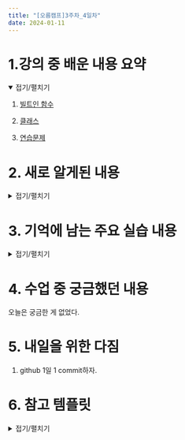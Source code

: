 ```yaml
---
title: "[오름캠프]3주차_4일차"
date: 2024-01-11
---
```


# 1.강의 중 배운 내용 요약

<details open>
<summary>접기/펼치기</summary>
<div markdown="1">  

1. [빌트인 함수](https://colab.research.google.com/drive/1_-IFo1_H4bBal3Udpo5mXTt9PxDQIjSp?usp=sharing)
 
2. [클래스](https://colab.research.google.com/drive/1u_Fx2v070iL38hSfBIkeeH60aFGxbAlX?usp=sharing)

3. [연습문제](https://colab.research.google.com/drive/1o6YkquKacZG-9-Y7LTmWq_deMkH6DHMZ?usp=sharing)
    
</div>
</details>

# 2. 새로 알게된 내용

<details close>
<summary>접기/펼치기</summary>
<div markdown="1">  


1. lambda + filter 함수 활용

    - 코드

        ```python
        # 1. 비교연산 활용
        list(filter(lambda x: x> 50 and x < 80, range(100)))

        # 2. 삼항 연산자 활용
        list(filter(lambda x : True if x % 3 ==0 or x % 6 == 0 else False, range(100)))

        # 3. 산술연산 활용
        list(filter(lambda x: x %2,range(100))) # 홀수를!?

        # [0, 1, 2, 3, 4, 5, 6, 7, 8, 9]
        # x == 0 일때 => lambda x: x % 2 => 0 => False로 평가!
        # x == 1 일때 => lambda x: x % 2 => 1 => True로 평가!
        # x == 2 일때 => lambda x: x % 2 => 0 => False
        # x == 3 일때 => lambda x: x % 2 => 1 => True
        # x == 4 일때 => lambda x: x % 2 => 0
        # x == 5 일때 => lambda x: x % 2 => 1
        # x == 6 일때 => lambda x: x % 2 => 0
        # => 홀수만 True가 되어 홀수만 출력
        ```

2. sorted 활용 - key , reverse, 우선순위

    - 코드

        ```python
        # 아래와 같은 형식으로 반별 점수가 주어진다고 하겠다.

        반별점수 = [
            ['이름', '국어', '영어', '수학'],
            ['이름', '국어', '영어', '수학'],
            ['이름', '국어', '영어', '수학'],
            ['이름', '국어', '영어', '수학'],
        ]

        #################################################

        반별점수 = [
            ['홍길동', 30, 55, 22],
            ['홍춘향', 55, 60, 73],
            ['이철수', 32, 65, 68],
            ['이호준', 92, 11, 95],
        ]

        # 1. key - 수학을 기준으로 정렬하겠다.

        def 함수(x):
            return x[3] # 수학 점수

        sorted(반별점수, key = 함수) # 가장 중요한 것은 이 key 함수의 return 값대로 정렬한다는 것

        # 2. reverse - 평균점수가 높은 순으로 정렬
        sorted(반별점수, key= lambda x: x[1] + x[2]+ x[3]) # 더한 값이 크면 평균도 크기 때문에
        sorted(반별점수, key= lambda x: x[1] + x[2]+ x[3], reverse = True)# 내림차순 정렬! => 평균 점수가 높은 거 부터 나와야

        # 3. 우선순위
        # 동점자인 경우 수학점수를 우선으로 두겠따
        반별점수 = [
            ['홍길동', 50, 50, 50],
            ['이철수', 45, 50, 55],
            ['홍춘향', 60, 35, 75],
            ['이호준', 92, 11, 95]

        ]

        # 1
        # sorted(반별점수, key= lambda x: x[1] + x[2] + x[3], reverse=True)

        #2
        sorted(반별점수, key= lambda x: (x[1] + x[2] + x[3], x[3]), reverse=True)

        ```

3. zip 과 enumerate

    - 코드

        ```python
        # zip에 순서가 있어야할 떄가 있음
        list(enumerate(zip('hello', 'world'), 1))

        '''
        출력
        [(1, ('h', 'w')),
        (2, ('e', 'o')),
        (3, ('l', 'r')),
        (4, ('l', 'l')),
        (5, ('o', 'd'))]
        '''

        list((idx, x, y) for idx, (x, y) in enumerate(zip('hello', 'world'), 1)) # 언패킹후 다시 패킹해서 순서랑 값이랑 하나로 묶음

        '''
        출력
        [(1, 'h', 'w'), (2, 'e', 'o'), (3, 'l', 'r'), (4, 'l', 'l'), (5, 'o', 'd')]
        '''

        # 제너레이터를 만들어서 활용(어려운 경우) => 제너레이터는 심화과정에서 다시 다룸
        def gen():
            i = 1
            while True:
                yield i
                i +=1
        list(zip(gen(), 'hello', 'world'))

        # 예제
        # sorted(x, key =??)
        s = [1, 3, 4, 8, 13, 17, 20]
        x = list(zip(s, s[1:]))

        sorted(x, key= lambda x:abs(x[0] - x[1]))  # x[0]이 x[1] 보다 작을 경우 '-'가 되어서 차의 결과를 절대값 처리해서 양수로 변환.

        ```

4. str과 repr

    - 코드

        ```python
        # 다른 값이 출력될 수 도 있다는 것을 기억해야함.
        a = 10
        print(a) # a.__str__
        a # a.__repr__
        repr(a) # a.__repr__


        # 코드 예
        # 실제 Django 에서 사용하는 코드

        class Notice:
            '''
            게시물 클래스
            '''

            def __init__(self, title, contents):
                self.title = title
                self.contents = contents

            def __str__(self):
                return self.title

            def __repr__(self):
                '''
                repr이라는 값은 제가 임의로 만든 값이 아닙니다!
                정해져 있는 이름입니다.
                '''
                return f'{self.title}, {self.contents}'

        게시물1 = Notice('파이썬 이렇게 어려운 줄 몰랐다', '내가 알던 파이썬이 아니야')
        게시물2 = Notice('Django는 이렇게 재미있을 줄 몰랐다', '파이썬을 잘 못해서 내가 할 수 있을 줄 몰랐는데')

        print(게시물1) # 게시물1.__str__ # 로그로 출력할 때
        게시물1 # 게시물1.__repr__

        repr(게시물1) # 그 자료형을 대표하는 문자열 취급

        ```

5. match 와 get

    - 코드

        ```python

        # match 예
        요일 = ''

        match 요일:
            case 0:
                print('일요일')
            case 1:
                print('월요일')
            case 2:
                print('화요일')
            case 3:
                print('수요일')
            case 4:
                print('목요일')
            case 5:
                print('금요일')
            case 6:
                print('토요일')
            case _:
                print('요일없음!')
        # 출력: 요일없음!

        # get 예
        # 여러분들은 오히려 이런 코드보다 아래 코드를 더 많이 많나게 되실 겁니다.
        def 요일반환(요일):
            return {
                0: '일요일',
                1: '월요일',
                2: '화요일',
                3: '수요일'
            }.get(요일, '요일없음')

        요일반환(2) # 출력: 화요일
        요일반환(100) # 출력 : 요일없음 
        ```

6. == 와 파이썬의 특징

    - 코드

        ```python
        [1, 2, 3] == [1, 2, 3] # 출력 : True ; 다른 언어에서는 이게 False인 경우가 많다. 다른 언어들의 경우, 값이 아닌 메모리 주소 공간을 보고 비교

        [1, 2, 3] is [1, 2, 3] # 출력 : False

        ```

7. class 만들어보기 - Post -> 인스턴스 변수와 메서드 이해

    - 코드

        ```python
        # 1번
        # 클래스를 설계하실 때
        # 첫 번째로 - 모든 인스턴스에서 공유해야할 변수(클래스 변수)나 메서드 설정
        # 두 번째로 - 인스턴스 고유의 영역
        # in_created_at(스네이크 표기법) = 파이썬 권고사항
        # inCreatedAt(카멜 표기법) - 파이썬에서는 잘 사용하지 않습니다.(JavaScript에서는 많이 사용합니다.)
        # (파스칼 표기법) - 파이썬 클래스

        class Post:
            # def __init__(self, title, contents, count, created_at, updated_at, author):
            def __init__(
                    self,
                    in_title='',
                    in_contents='',
                    in_count=0,
                    in_crerate_at='',
                    in_updated_at='',
                    in_author=''
                ):
                self.title = in_title
                self.contents = in_contents
                self.count = in_count
                self.created_at = in_crerate_at
                self.updated_at = in_updated_at
                self.author = in_author

            def __str__(self):
                return self.title

            def __repr__(self):
                return self.title


            def __add__(self, next): # 다음 값은 보통 next로 표현
                # return self.count + next.count
                return self.title + next.title

            def __len__(self):
                pass

            def update(self, in_contents): # in_ 실무에서 사용하는 접두사가 아닙니다!. 여러분의 이해를 돕기 위한 변수입니다.
                self.contents = in_contents
                return '게시물 수정에 성공했습니다! 200'


            def delete(self):
                pass

        게시물1 = Post(
            '파이썬은 참 깊군요',
            '오늘은 파이썬 클래스를 배웠는 데 너무 어렵기도 한고, 신기했습니다.',
            0,
            '2024-01-11',
            '2024-01-11',
            '이호준'

        )

        게시물2 = Post('2', '22', 0, '2024-01-11', '2024-01-11', '이호준' )

        print(게시물1) # __str__, __repr__ 설정 안 한경우 출력: <__main__.Post object at 0x7fcf0c2ff730>
        print(게시물1.title)
        print(게시물1 + 게시물2) # + 연산이 나오면 앞(게시물1)의 __add__가 실행됩니다.
        게시물1.update('hello wolrd')
        게시물1.contents

        # 이해하지 않으셔도 됩니다.
        게시물1 == 게시물2 # 이 코드는 이제 title만 비교하는 코드가 되었습니다.
        ```

8. class 만들어보기 - Dot -> next 활용과 root

    - 코드
    
        ```python
        class Dot:
            def __init__(self, x, y):
                self.x = x
                self.y = y

            def __add__(self, next):
                return (self.x + next.x, self.y + next.y) # tuple로 줘서 수정될 여지를 없앰.

            def __mul__(self, next):
                return (self.x * next.x, self.y * next.y)

            def distance(self, next):
                dx = self.x - next.x
                dy = self.y - next.y
                return (dx **2 + dy ** 2) ** 0.5 # root는 **0.5로 많이 사용

        dot1 = Dot(20, 10)
        dot2 = Dot(30, 5)

        dot1 + dot2
        dot1 * dot2
        dot1.distance(dot2)

        ```


9. class 만들어보기 - Character -> 인스턴스 별 속성 설정 및 인스턴스 간 상호작용

    * 코드

        ```python
        class Character:
            def __init__(self, name, skill, hp, mp, power, x):
                self.name = name
                self.skill = skill
                self.hp = hp
                self.mp = mp
                self.power = power
                self.x = x

            def move(self):
                self.x += 100

            def attact(self, next):
                next.hp -= self.power


        주인공1 = Character('licat', '질풍검', 100, 100, 10, 10)
        몹1 = Character('licat', '질풍검', 100, 100, 10, 10)

        주인공1.attact(몹1)
        몹1.hp
        ```

</div>
</details>

# 3. 기억에 남는 주요 실습 내용

<details close>
<summary>접기/펼치기</summary>
<div markdown="1"> 

## 1. 게임 밸런스 조절

### 1. 조건

```markdown
* 문제 및 조건 링크 : https://100.pyalgo.co.kr/?page=10
```

### 2. 완성 코드

<details close>
<summary>접기/펼치기</summary>
<div markdown="1">

```python
def solution(data):
    if 3 <= len(data) <= 10: # 캐릭터의 수 제한
        for x in data: # 캐릭터
            for y in x[1:]: # 능력치
                if 10 <= y <= 100: # 능력치 제한
                    continue
                else: # 범위 밖 능력치 탐지
                    print(f'{x[0]}에게서 범위 밖 능력치를 탐지했습니다.') # 모든 캐릭터의 능력치를 봐야해서 return이 아닌 print

        mal_list = sorted([x[0] for x in data if sum(x[1:]) > 350]) # 능력치합 350 초과 -> 이상 능력치 이름 리스트 -> 알파벳 순으로 오름차순
        return mal_list

    else: # 캐릭터 수가 부족하거나 너무 많을 경우
        msg = '캐릭터 수가 부적절합니다. 3 ~ 10명의 캐릭터 정보를 입력해주세요'
        return msg
```

</div>
</details>


## 2. 주간 최고 온도 기록 분석

### 1. 조건

```markdown
* 문제 및 조건 링크 : https://100.pyalgo.co.kr/?page=18
```

### 2. 완성 코드

<details close>
<summary>접기/펼치기</summary>
<div markdown="1">

```python
def solution(data):
    if 7 <= len(data) <= 30: # 기상 데이터의 수 제한
        sorted_tmp = sorted(data.items(), key = lambda x:x[1], reverse=True) # 온도 높은 순 정렬 ; value 기준으로 내림차순 정렬
        top3_list = [f'{day}: {tmp}' for day, tmp in sorted_tmp][:3] # 값의 형태 변경 : (날짜, 온도) -> '날짜: 온도' -> 상위 3일 기온으로 슬라이싱

        # 문자열 형태 변경 : '2024-01-06: 21' -> '24-01-06: 21'
        changed_str = []
        for x in top3_list:
            x = x[2:]
            changed_str.append(x)
        return changed_str
    else:
        msg ='잘못 입력하셨습니다. 기온 데이터를 최소 7개에서 최대 30개까지 입력해주세요.'
        return msg
```

</div>
</details>



</div>
</details>

# 4. 수업 중 궁금했던 내용
오늘은 궁금한 게 없었다. 

# 5. 내일을 위한 다짐
1. github 1일 1 commit하자.

# 6. 참고 템플릿

<details close>
<summary>접기/펼치기</summary>
<div markdown="1">
    
    [오늘 강의 요약 정리] - 오늘 어떤 것을 배웠나요?

    [오늘의 발견] - 오늘 배웠던 것 중에 처음 알았던 것은 어떤 것이 있었나요?

    [오늘의 실습] - 실습때 했던 코드를 첨부하는 것을 추천드립니다.

    [오늘의 질문] - 이해가 가지 않았다던가? 추가적으로 궁금한 것을 정리해보세요.

    [오늘의 복습] - 남은 시간 동안 어떻게 복습할 것인지?

    [내일을 위한 다짐] - 개인적인 피드백을 적어보고, 중간에 마음이 꺾이지 않기 위해 나의 다짐을 적어보고, 오늘을 정리해봅시다.

</div>
</details>
